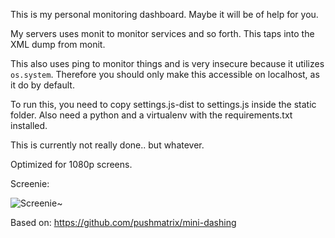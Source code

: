 This is my personal monitoring dashboard. Maybe it will be of help for you.

My servers uses monit to monitor services and so forth. This taps into the XML
dump from monit.

This also uses ping to monitor things and is very insecure because it utilizes
`os.system`. Therefore you should only make this accessible on localhost, as it
do by default.

To run this, you need to copy settings.js-dist to settings.js inside the static
folder. Also need a python and a virtualenv with the requirements.txt
installed.

This is currently not really done.. but whatever. 

Optimized for 1080p screens.

Screenie: 

![Screenie~](http://i.imgur.com/zZuQ7yj.png)

Based on: https://github.com/pushmatrix/mini-dashing